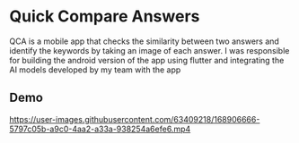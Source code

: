 # Quick Compare Answers

QCA is a mobile app that checks the similarity between two answers and identify the keywords by taking an image of each answer. I was responsible for building the android version of the app using flutter and integrating the AI models developed by my team with the app




## Demo



https://user-images.githubusercontent.com/63409218/168906666-5797c05b-a9c0-4aa2-a33a-938254a6efe6.mp4


